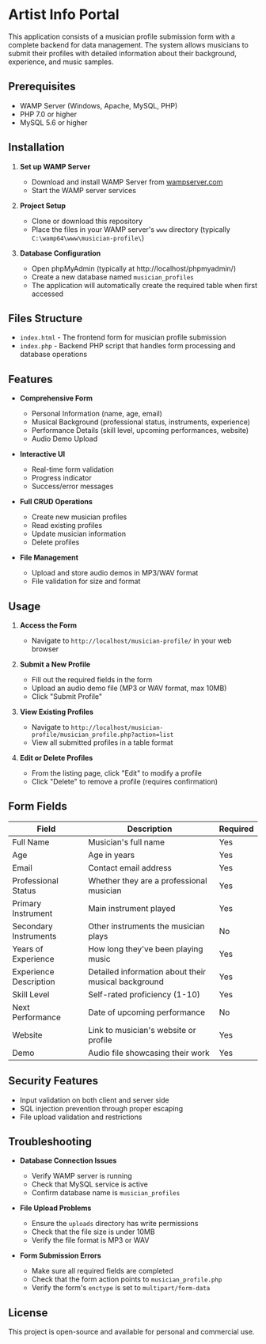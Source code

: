 # Artist Info Portal

This application consists of a musician profile submission form with a complete backend for data management. The system allows musicians to submit their profiles with detailed information about their background, experience, and music samples.

## Prerequisites

- WAMP Server (Windows, Apache, MySQL, PHP)
- PHP 7.0 or higher
- MySQL 5.6 or higher

## Installation

1. **Set up WAMP Server**
   - Download and install WAMP Server from [wampserver.com](https://www.wampserver.com/en/)
   - Start the WAMP server services

2. **Project Setup**
   - Clone or download this repository
   - Place the files in your WAMP server's `www` directory (typically `C:\wamp64\www\musician-profile\`)

3. **Database Configuration**
   - Open phpMyAdmin (typically at http://localhost/phpmyadmin/)
   - Create a new database named `musician_profiles`
   - The application will automatically create the required table when first accessed

## Files Structure

- `index.html` - The frontend form for musician profile submission
- `index.php` - Backend PHP script that handles form processing and database operations

## Features

- **Comprehensive Form**
  - Personal Information (name, age, email)
  - Musical Background (professional status, instruments, experience)
  - Performance Details (skill level, upcoming performances, website)
  - Audio Demo Upload

- **Interactive UI**
  - Real-time form validation
  - Progress indicator
  - Success/error messages

- **Full CRUD Operations**
  - Create new musician profiles
  - Read existing profiles
  - Update musician information
  - Delete profiles

- **File Management**
  - Upload and store audio demos in MP3/WAV format
  - File validation for size and format

## Usage

1. **Access the Form**
   - Navigate to `http://localhost/musician-profile/` in your web browser

2. **Submit a New Profile**
   - Fill out the required fields in the form
   - Upload an audio demo file (MP3 or WAV format, max 10MB)
   - Click "Submit Profile"

3. **View Existing Profiles**
   - Navigate to `http://localhost/musician-profile/musician_profile.php?action=list`
   - View all submitted profiles in a table format

4. **Edit or Delete Profiles**
   - From the listing page, click "Edit" to modify a profile
   - Click "Delete" to remove a profile (requires confirmation)

## Form Fields

| Field | Description | Required |
|-------|-------------|----------|
| Full Name | Musician's full name | Yes |
| Age | Age in years | Yes |
| Email | Contact email address | Yes |
| Professional Status | Whether they are a professional musician | Yes |
| Primary Instrument | Main instrument played | Yes |
| Secondary Instruments | Other instruments the musician plays | No |
| Years of Experience | How long they've been playing music | Yes |
| Experience Description | Detailed information about their musical background | Yes |
| Skill Level | Self-rated proficiency (1-10) | Yes |
| Next Performance | Date of upcoming performance | No |
| Website | Link to musician's website or profile | Yes |
| Demo | Audio file showcasing their work | Yes |

## Security Features

- Input validation on both client and server side
- SQL injection prevention through proper escaping
- File upload validation and restrictions

## Troubleshooting

- **Database Connection Issues**
  - Verify WAMP server is running
  - Check that MySQL service is active
  - Confirm database name is `musician_profiles`

- **File Upload Problems**
  - Ensure the `uploads` directory has write permissions
  - Check that the file size is under 10MB
  - Verify the file format is MP3 or WAV

- **Form Submission Errors**
  - Make sure all required fields are completed
  - Check that the form action points to `musician_profile.php`
  - Verify the form's `enctype` is set to `multipart/form-data`

## License

This project is open-source and available for personal and commercial use.

